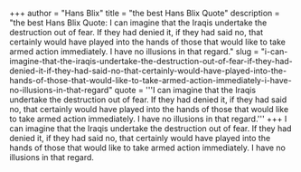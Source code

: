 +++
author = "Hans Blix"
title = "the best Hans Blix Quote"
description = "the best Hans Blix Quote: I can imagine that the Iraqis undertake the destruction out of fear. If they had denied it, if they had said no, that certainly would have played into the hands of those that would like to take armed action immediately. I have no illusions in that regard."
slug = "i-can-imagine-that-the-iraqis-undertake-the-destruction-out-of-fear-if-they-had-denied-it-if-they-had-said-no-that-certainly-would-have-played-into-the-hands-of-those-that-would-like-to-take-armed-action-immediately-i-have-no-illusions-in-that-regard"
quote = '''I can imagine that the Iraqis undertake the destruction out of fear. If they had denied it, if they had said no, that certainly would have played into the hands of those that would like to take armed action immediately. I have no illusions in that regard.'''
+++
I can imagine that the Iraqis undertake the destruction out of fear. If they had denied it, if they had said no, that certainly would have played into the hands of those that would like to take armed action immediately. I have no illusions in that regard.
